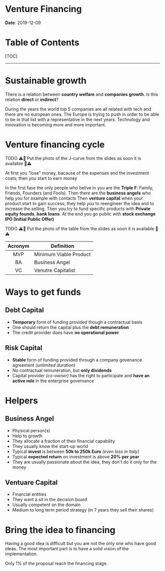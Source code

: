 # Venture Financing

**Date**: 2019-12-09

# Table of Contents

[TOC]

-----

# Sustainable growth

There is a relation between **country welfare** and **companies growth**. Is this relation **direct** or **indirect**?

During the years the world top 5 companies are all related with tech and there are no european ones. The Europe is trying to push in order to be able to be in that list with a representative in the next years.
Technology and innovation is becoming more and more important.

# Venture financing cycle

TODO ⚠🚧 Put the photo of the J-curve from the slides as soon it is available 🚧⚠

At first you "lose" money, bacause of the expenses and the investment costs; then you start to earn money

In the first fase the only people who belive in you are the **Triple F**: Family, Friends, Founders (and Fools).
Then there are the **business angels** who help you for example with contacts
Then **venture capital** when your product start to gain success; they help you to reengineer the idea and to increase the selling.
Then you try to fund specific products with **Private equity founds**, **bank loans**.
At the end you go public with **stock exchange IPO (Initial Public Offer)**

TODO ⚠🚧 Put the photo of the table from the slides as soon it is available 🚧⚠

| Acronym | Definition             |
|:-------:| ---------------------- |
|   MVP   | Minimum Viable Product |
|   BA    | Business Angel         |
|   VC    | Venutre Capitalist     |

# Ways to get funds

## Debt Capital

- **Temporary** form of funding provided though a contractual basis
- One should return the capital plus the **debt remuneration**
- The credit provider does have **no operational power**

## Risk Capital

- **Stable** form of funding provided through a company govenance agreement _(unlimited duration)_
- No contractual remuneration, but **only dividends**
- Capital provider _(co-owner)_ has the right to participate and **have an active role** in the enterprise governance

# Helpers

## Business Angel

- Physical person(s)
- Help to growth
- They allocate a fraction of their financial capability
- They usually know the start-up world
- Typical **invest** is between **50k to 250k Euro** _(even less in Italy)_
- Typical **expected return** on investment is above **20% per year**
- They are usually passionate about the idea, they don't do it only for the money

## Ventuare Capital

- Financial entities
- They want a sit in the decision board
- Usually competent on the domain
- Medium to long term period strategy (in 7 years they sell their shares)

# Bring the idea to financing

Having a good idea is difficult but you are not the only one who have good ideas. The most important part is to have a solid vision of the implementation.

Only 1% of the proposal reach the financing stage.
